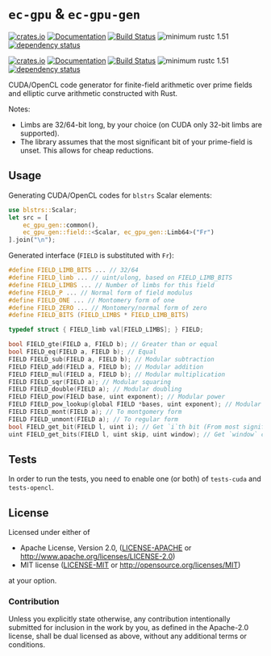 # `ec-gpu` & `ec-gpu-gen`

[![crates.io][crate-image-ec-gpu]][crate-link-ec-gpu]
[![Documentation][doc-image-ec-gpu]][doc-link-ec-gpu]
[![Build Status][build-image-ec-gpu]][build-link-ec-gpu]
![minimum rustc 1.51][msrv-image-ec-gpu]
[![dependency status][deps-image-ec-gpu]][deps-link-ec-gpu]

[![crates.io][crate-image-ec-gpu-gen]][crate-link-ec-gpu-gen]
[![Documentation][doc-image-ec-gpu-gen]][doc-link-ec-gpu-gen]
[![Build Status][build-image-ec-gpu-gen]][build-link-ec-gpu-gen]
![minimum rustc 1.51][msrv-image-ec-gpu-gen]
[![dependency status][deps-image-ec-gpu-gen]][deps-link-ec-gpu-gen]

CUDA/OpenCL code generator for finite-field arithmetic over prime fields and elliptic curve arithmetic constructed with Rust.

Notes:
 - Limbs are 32/64-bit long, by your choice (on CUDA only 32-bit limbs are supported).
 - The library assumes that the most significant bit of your prime-field is unset. This allows for cheap reductions.

## Usage

Generating CUDA/OpenCL codes for `blstrs` Scalar elements:

```rust
use blstrs::Scalar;
let src = [
    ec_gpu_gen::common(),
    ec_gpu_gen::field::<Scalar, ec_gpu_gen::Limb64>("Fr")
].join("\n");
```
Generated interface (`FIELD` is substituted with `Fr`):

```c
#define FIELD_LIMB_BITS ... // 32/64
#define FIELD_limb ... // uint/ulong, based on FIELD_LIMB_BITS
#define FIELD_LIMBS ... // Number of limbs for this field
#define FIELD_P ... // Normal form of field modulus
#define FIELD_ONE ... // Montomery form of one
#define FIELD_ZERO ... // Montomery/normal form of zero
#define FIELD_BITS (FIELD_LIMBS * FIELD_LIMB_BITS)

typedef struct { FIELD_limb val[FIELD_LIMBS]; } FIELD;

bool FIELD_gte(FIELD a, FIELD b); // Greater than or equal
bool FIELD_eq(FIELD a, FIELD b); // Equal
FIELD FIELD_sub(FIELD a, FIELD b); // Modular subtraction
FIELD FIELD_add(FIELD a, FIELD b); // Modular addition
FIELD FIELD_mul(FIELD a, FIELD b); // Modular multiplication
FIELD FIELD_sqr(FIELD a); // Modular squaring
FIELD FIELD_double(FIELD a); // Modular doubling
FIELD FIELD_pow(FIELD base, uint exponent); // Modular power
FIELD FIELD_pow_lookup(global FIELD *bases, uint exponent); // Modular power with lookup table for bases
FIELD FIELD_mont(FIELD a); // To montgomery form
FIELD FIELD_unmont(FIELD a); // To regular form
bool FIELD_get_bit(FIELD l, uint i); // Get `i`th bit (From most significant digit)
uint FIELD_get_bits(FIELD l, uint skip, uint window); // Get `window` consecutive bits, (Starting from `skip`th bit from most significant digit)
```

## Tests

In order to run the tests, you need to enable one (or both) of `tests-cuda` and `tests-opencl`.

## License

Licensed under either of

 * Apache License, Version 2.0, ([LICENSE-APACHE](LICENSE-APACHE) or
   http://www.apache.org/licenses/LICENSE-2.0)
 * MIT license ([LICENSE-MIT](LICENSE-MIT) or http://opensource.org/licenses/MIT)

at your option.

### Contribution

Unless you explicitly state otherwise, any contribution intentionally
submitted for inclusion in the work by you, as defined in the Apache-2.0
license, shall be dual licensed as above, without any additional terms or
conditions.


[crate-image-ec-gpu]: https://img.shields.io/crates/v/ec-gpu.svg
[crate-link-ec-gpu]: https://crates.io/crates/ec-gpu
[doc-image-ec-gpu]: https://docs.rs/ec-gpu/badge.svg
[doc-link-ec-gpu]: https://docs.rs/ec-gpu
[build-image-ec-gpu]: https://circleci.com/gh/filecoin-project/ff-cl-gen.svg?style=svg
[build-link-ec-gpu]: https://circleci.com/gh/filecoin-project/ff-cl-gen
[msrv-image-ec-gpu]: https://img.shields.io/badge/rustc-1.51+-blue.svg
[deps-image-ec-gpu]: https://deps.rs/repo/github/filecoin-projectt/ff-cl-gen/status.svg
[deps-link-ec-gpu]: https://deps.rs/repo/github/filecoin-project/ff-cl-gen


[crate-image-ec-gpu-gen]: https://img.shields.io/crates/v/ec-gpu-gen.svg
[crate-link-ec-gpu-gen]: https://crates.io/crates/ec-gpu-gen
[doc-image-ec-gpu-gen]: https://docs.rs/ec-gpu-gen/badge.svg
[doc-link-ec-gpu-gen]: https://docs.rs/ec-gpu-gen
[build-image-ec-gpu-gen]: https://circleci.com/gh/filecoin-project/ff-cl-gen.svg?style=svg
[build-link-ec-gpu-gen]: https://circleci.com/gh/filecoin-project/ff-cl-gen
[msrv-image-ec-gpu-gen]: https://img.shields.io/badge/rustc-1.51+-blue.svg
[deps-image-ec-gpu-gen]: https://deps.rs/repo/github/filecoin-projectt/ff-cl-gen/status.svg
[deps-link-ec-gpu-gen]: https://deps.rs/repo/github/filecoin-project/ff-cl-gen


